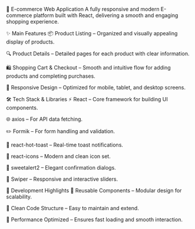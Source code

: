 🛒 E-commerce Web Application
A fully responsive and modern E-commerce platform built with React, delivering a smooth and engaging shopping experience.

✨ Main Features
📦 Product Listing – Organized and visually appealing display of products.

🔍 Product Details – Detailed pages for each product with clear information.

🛍 Shopping Cart & Checkout – Smooth and intuitive flow for adding products and completing purchases.

📱 Responsive Design – Optimized for mobile, tablet, and desktop screens.

🛠 Tech Stack & Libraries
⚡ React – Core framework for building UI components.

🌐 axios – For API data fetching.

✏️ Formik – For form handling and validation.

🔔 react-hot-toast – Real-time toast notifications.

🎨 react-icons – Modern and clean icon set.

💬 sweetalert2 – Elegant confirmation dialogs.

🎠 Swiper – Responsive and interactive sliders.

📌 Development Highlights
🧩 Reusable Components – Modular design for scalability.

🧼 Clean Code Structure – Easy to maintain and extend.

🚀 Performance Optimized – Ensures fast loading and smooth interaction.

